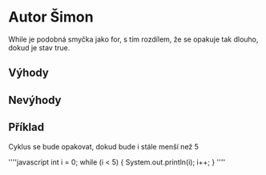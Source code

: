 # Autor Šimon

While je podobná smyčka jako for, s tím rozdílem, že se opakuje tak dlouho, dokud je stav true.

## Výhody



## Nevýhody



## Příklad

 Cyklus se bude opakovat, dokud bude i stále menší než 5

''''javascript
int i = 0;
while (i < 5) {
  System.out.println(i);
  i++;
}
''''
